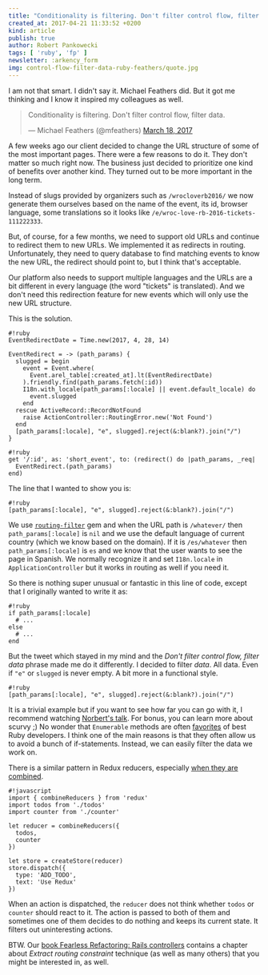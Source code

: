 ```yaml
---
title: "Conditionality is filtering. Don't filter control flow, filter data."
created_at: 2017-04-21 11:33:52 +0200
kind: article
publish: true
author: Robert Pankowecki
tags: [ 'ruby', 'fp' ]
newsletter: :arkency_form
img: control-flow-filter-data-ruby-feathers/quote.jpg
---
```


I am not that smart. I didn't say it. Michael Feathers did.
But it got me thinking and I know it inspired my colleagues as well.

<!-- more -->

<blockquote class="twitter-tweet" data-lang="en"><p lang="en" dir="ltr">Conditionality is filtering. Don&#39;t filter control flow, filter data.</p>&mdash; Michael Feathers (@mfeathers) <a href="https://twitter.com/mfeathers/status/843074339322970112">March 18, 2017</a></blockquote>
<script async src="//platform.twitter.com/widgets.js" charset="utf-8"></script>

A few weeks ago our client decided to change the URL structure of some of the
most important pages. There were a few reasons to do it. They don't matter so much right now.
The business just decided to prioritize one kind of benefits over another kind. They turned
out to be more important in the long term.

Instead of slugs provided by organizers such as `/wrocloverb2016/`
we now generate them ourselves based on the name of the event, its id, browser language,
some translations so it looks like `/e/wroc-love-rb-2016-tickets-111222333`.

But, of course, for a few months, we need to support old URLs and continue to
redirect them to new URLs. We implemented it as redirects in routing.
Unfortunately, they need to query database to find matching events to know
the new URL, the redirect should point to, but I think that's acceptable.

Our platform also needs to support multiple languages and the URLs are a bit different
in every language (the word "tickets" is translated). And we don't need this redirection
feature for new events which will only use the new URL structure.

This is the solution.

```
#!ruby
EventRedirectDate = Time.new(2017, 4, 28, 14)

EventRedirect = -> (path_params) {
  slugged = begin
    event = Event.where(
      Event.arel_table[:created_at].lt(EventRedirectDate)
    ).friendly.find(path_params.fetch(:id))
    I18n.with_locale(path_params[:locale] || event.default_locale) do
      event.slugged
    end
  rescue ActiveRecord::RecordNotFound
    raise ActionController::RoutingError.new('Not Found')
  end
  [path_params[:locale], "e", slugged].reject(&:blank?).join("/")
}
```

```
#!ruby
get '/:id', as: 'short_event', to: (redirect() do |path_params, _req|
  EventRedirect.(path_params)
end)
```

The line that I wanted to show you is:

```
#!ruby
[path_params[:locale], "e", slugged].reject(&:blank?).join("/")
```

We use [`routing-filter`](https://github.com/svenfuchs/routing-filter) gem and when the
URL path is `/whatever/` then `path_params[:locale]` is `nil` and we use the default language 
of current country (which we know based on the domain). If it is `/es/whatever` then 
`path_params[:locale]` is `es` and we know that the user wants to see the page in
Spanish. We normally recognize it and set `I18n.locale` in `ApplicationController`
but it works in routing as well if you need it.

So there is nothing super unusual or fantastic in this line of code,
except that I originally wanted to write it as:

```
#!ruby
if path_params[:locale]
  # ...
else
  # ...
end
```

But the tweet which stayed in my mind and the _Don't filter control flow, filter data_ phrase
made me do it differently. I decided to filter _data_. All data. Even if `"e"` or `slugged` is
never empty. A bit more in a functional style.

```
#!ruby
[path_params[:locale], "e", slugged].reject(&:blank?).join("/")
```

It is a trivial example but if you want to see how far you can go with it,
I recommend watching [Norbert's talk](https://www.youtube.com/watch?v=l5ML_4WnAWg). For bonus, you
can learn more about scurvy ;) No wonder that `Enumerable` methods are
often [favorites](https://www.reddit.com/r/ruby/comments/665esj/whats_your_favorite_rubyrails_method/dgfrcxf/)
of best Ruby developers. I think one of the main reasons is that they often allow us to
avoid a bunch of if-statements. Instead, we can easily filter the data we work on.

There is a similar pattern in Redux reducers, especially [when they are combined](http://redux.js.org/docs/api/combineReducers.html).

```
#!javascript
import { combineReducers } from 'redux'
import todos from './todos'
import counter from './counter'

let reducer = combineReducers({
  todos,
  counter
})

let store = createStore(reducer)
store.dispatch({
  type: 'ADD_TODO',
  text: 'Use Redux'
})
```

When an action is dispatched, the `reducer` does not think whether `todos` or `counter` should
react to it. The action is passed to both of them and sometimes one of them decides to do nothing
and keeps its current state. It filters out uninteresting actions.

BTW. Our [book Fearless Refactoring: Rails controllers](http://rails-refactoring.com/) contains a chapter
about _Extract routing constraint_ technique (as well as many others) that you might be interested in, as well.
